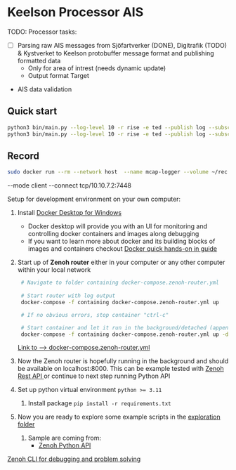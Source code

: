 # Keelson Processor AIS

TODO: Processor tasks:

- [ ] Parsing raw AIS messages from Sjöfartverker (DONE), Digitrafik (TODO) & Kystverket to Keelson protobuffer message format and publishing formatted data
   - Only for area of intrest (needs dynamic update) 
   - Output format Target 
- AIS data validation 









## Quick start

```bash
python3 bin/main.py --log-level 10 -r rise -e ted --publish log --subscribe sjofartsverket 
python3 bin/main.py --log-level 10 -r rise -e ted --publish log --subscribe digitraffic 
```


## Record 

```bash
sudo docker run --rm --network host  --name mcap-logger --volume ~/rec:/rec ghcr.io/rise-maritime/keelson:0.3.7-pre.51 "mcap-record --output_path rec -k rise/v0/ted/**"
```

 --mode client --connect tcp/10.10.7.2:7448


Setup for development environment on your own computer: 

1) Install [Docker Desktop for Windows](https://docs.docker.com/desktop/install/windows-install/)
   - Docker desktop will provide you with an UI for monitoring and controlling docker containers and images along debugging 
   - If you want to learn more about docker and its building blocks of images and containers checkout [Docker quick hands-on in guide](https://docs.docker.com/guides/get-started/)
2) Start up of **Zenoh router** either in your computer or any other computer within your local network 

   ```bash
    # Navigate to folder containing docker-compose.zenoh-router.yml
  
    # Start router with log output 
    docker-compose -f containing docker-compose.zenoh-router.yml up 

    # If no obvious errors, stop container "ctrl-c"

    # Start container and let it run in the background/detached (append -d) 
    docker-compose -f containing docker-compose.zenoh-router.yml up -d
   ```

    [Link to --> docker-compose.zenoh-router.yml](docker-compose.zenoh-router.yml)

1) Now the Zenoh router is hopefully running in the background and should be available on localhost:8000. This can be example tested with [Zenoh Rest API ](https://zenoh.io/docs/apis/rest/) or continue to next step running Python API
2) Set up python virtual environment  `python >= 3.11`
   1) Install package `pip install -r requirements.txt`
3)  Now you are ready to explore some example scripts in the [exploration folder](./exploration/) 
    1)  Sample are coming from:
         -   [Zenoh Python API ](https://zenoh-python.readthedocs.io/en/0.10.1-rc/#quick-start-examples)


[Zenoh CLI for debugging and problem solving](https://github.com/RISE-Maritime/zenoh-cli)

